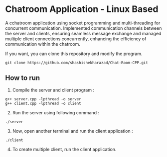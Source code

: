 # Chatroom Application - Linux Based

A cchatroom application using socket programming and multi-threading for concurrent communication.
Implemented communication channels between the server and clients, ensuring seamless message exchange and managed multiple client connections concurrently, enhancing the efficiency of communication within the chatroom.

If you want, you can clone this repository and modify the program.
```
git clone https://github.com/shashishekharazad/Chat-Room-CPP.git
```
## How to run

1. Compile the server and client program :
```
g++ server.cpp -lpthread -o server
g++ client.cpp -lpthread -o client
```
2. Run the server using following command :
```
./server
```

3. Now, open another terminal and run the client application :
```
./client
```

4. To create multiple client, run the client application.